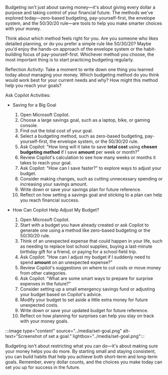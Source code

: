 Budgeting isn't just about saving money—it's about giving every dollar a purpose and taking control of your financial future. The methods we've explored today—zero-based budgeting, pay-yourself-first, the envelope system, and the 50/30/20 rule—are tools to help you make smarter choices with your money.

Think about which method feels right for you. Are you someone who likes detailed planning, or do you prefer a simple rule like 50/30/20? Maybe you'd enjoy the hands-on approach of the envelope system or the habit-building focus of pay-yourself-first. Whichever method you choose, the most important thing is to start practicing budgeting regularly.

Reflection Activity: Take a moment to write down one thing you learned today about managing your money. Which budgeting method do you think would work best for your current needs and why? How might this method help you reach your goals?

Ask Copilot Activities:

- Saving for a Big Goal

  1. Open Microsoft Copilot.
  1. Choose a large savings goal, such as a laptop, bike, or gaming console.
  1. Find out the total cost of your goal.
  1. Select a budgeting method, such as zero-based budgeting, pay-yourself-first, the envelope system, or the 50/30/20 rule.
  1. Ask Copilot: "How long will it take to save **total cost** using **chosen budgeting method** if I save **amount** per week or month?"
  1. Review Copilot's calculation to see how many weeks or months it takes to reach your goal.
  1. Ask Copilot: "How can I save faster?" to explore ways to adjust your budget.
  1. Consider making changes, such as cutting unnecessary spending or increasing your savings amount.
  1. Write down or save your savings plan for future reference.
  1. Reflect on how setting a savings goal and sticking to a plan can help you reach financial success.

- How Can Copilot Help Adjust My Budget?

  1. Open Microsoft Copilot.
  1. Start with a budget you have already created or ask Copilot to generate one using a method like zero-based budgeting or the 50/30/20 rule.
  1. Think of an unexpected expense that could happen in your life, such as needing to replace lost school supplies, buying a last-minute birthday gift for a friend, or paying for a school field trip.
  1. Ask Copilot: "How can I adjust my budget if I suddenly need to spend **amount** on an unexpected expense?"
  1. Review Copilot's suggestions on where to cut costs or move money from other categories.
  1. Ask Copilot: "What are some smart ways to prepare for surprise expenses in the future?"
  1. Consider setting up a small emergency savings fund or adjusting your budget based on Copilot's advice.
  1. Modify your budget to set aside a little extra money for future unexpected costs.
  1. Write down or save your updated budget for future reference.
  1. Reflect on how planning for surprises can help you stay on track with your money goals.

:::image type="content" source="../media/set-goal.png" alt-text="Screenshot of set a goal." lightbox="../media/set-goal.png":::

Budgeting isn't about restricting what you can do—it's about making sure your money helps you do more. By starting small and staying consistent, you can build habits that help you achieve both short-term and long-term goals. Remember, every dollar counts, and the choices you make today can set you up for success in the future.